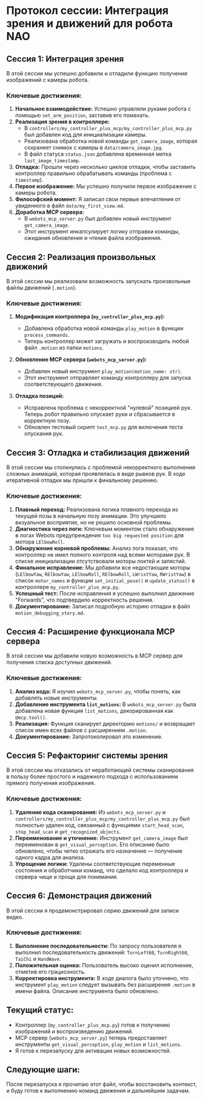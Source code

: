 # Протокол сессии: Интеграция зрения и движений для робота NAO

## Сессия 1: Интеграция зрения

В этой сессии мы успешно добавили и отладили функцию получения изображений с камеры робота.

### Ключевые достижения:

1.  **Начальное взаимодействие:** Успешно управляли руками робота с помощью `set_arm_position`, заставив его помахать.
2.  **Реализация зрения в контроллере:**
    *   В `controllers/my_controller_plus_mcp/my_controller_plus_mcp.py` был добавлен код для инициализации камеры.
    *   Реализована обработка новой команды `get_camera_image`, которая сохраняет снимок с камеры в `data/camera_image.jpg`.
    *   В файл статуса `status.json` добавлена временная метка `last_image_timestamp`.
3.  **Отладка:** Прошли через несколько циклов отладки, чтобы заставить контроллер правильно обрабатывать команды (проблема с `timestamp`).
4.  **Первое изображение:** Мы успешно получили первое изображение с камеры робота.
5.  **Философский момент:** Я записал свои первые впечатления от увиденного в файл `data/my_first_view.md`.
6.  **Доработка MCP сервера:**
    *   В `webots_mcp_server.py` был добавлен новый инструмент `get_camera_image`.
    *   Этот инструмент инкапсулирует логику отправки команды, ожидания обновления и чтения файла изображения.

## Сессия 2: Реализация произвольных движений

В этой сессии мы реализовали возможность запускать произвольные файлы движений (`.motion`).

### Ключевые достижения:

1.  **Модификация контроллера (`my_controller_plus_mcp.py`):**
    *   Добавлена обработка новой команды `play_motion` в функции `process_commands`.
    *   Теперь контроллер может загружать и воспроизводить любой файл `.motion` из папки `motions`.

2.  **Обновление MCP сервера (`webots_mcp_server.py`):**
    *   Добавлен новый инструмент `play_motion(motion_name: str)`.
    *   Этот инструмент отправляет команду контроллеру для запуска соответствующего движения.

3.  **Отладка позиций:**
    *   Исправлена проблема с некорректной "нулевой" позицией рук. Теперь робот правильно опускает руки и сбрасывается в корректную позу.
    *   Обновлен тестовый скрипт `test_mcp.py` для включения теста опускания рук.

## Сессия 3: Отладка и стабилизация движений

В этой сессии мы столкнулись с проблемой некорректного выполнения сложных анимаций, которая проявлялась в виде рывков рук. В ходе итеративной отладки мы пришли к финальному решению.

### Ключевые достижения:

1.  **Плавный переход:** Реализована логика плавного перехода из текущей позы в начальную позу анимации. Это улучшило визуальное восприятие, но не решило основной проблемы.
2.  **Диагностика через логи:** Ключевым моментом стало обнаружение в логах Webots предупреждения `too big requested position` для мотора `LElbowRoll`.
3.  **Обнаружение корневой проблемы:** Анализ лога показал, что контроллер не имел полного контроля над всеми моторами рук. В списке инициализации отсутствовали моторы локтей и запястий.
4.  **Финальное исправление:** Мы добавили все недостающие моторы (`LElbowYaw`, `RElbowYaw`, `LElbowRoll`, `RElbowRoll`, `LWristYaw`, `RWristYaw`) в список `motor_names` и функции `set_initial_pose()` и `update_status()` в контроллере `my_controller_plus_mcp.py`.
5.  **Успешный тест:** После исправления я успешно выполнил движение "Forwards", что подтвердило корректность решения.
6.  **Документирование:** Записал подробную историю отладки в файл `motion_debugging_story.md`.

## Сессия 4: Расширение функционала MCP сервера

В этой сессии мы добавили новую возможность в MCP сервер для получения списка доступных движений.

### Ключевые достижения:

1.  **Анализ кода:** Я изучил `webots_mcp_server.py`, чтобы понять, как добавлять новые инструменты.
2.  **Добавление инструмента `list_motions`:** В `webots_mcp_server.py` была добавлена новая функция `list_motions`, декорированная как `@mcp.tool()`.
3.  **Реализация:** Функция сканирует директорию `motions/` и возвращает список имен всех файлов с расширением `.motion`.
4.  **Документирование:** Запротоколировал это изменение.

## Сессия 5: Рефакторинг системы зрения

В этой сессии мы отказались от неработающей системы сканирования в пользу более простого и надежного подхода с использованием прямого получения изображения.

### Ключевые достижения:

1.  **Удаление кода сканирования:** Из `webots_mcp_server.py` и `controllers/my_controller_plus_mcp/my_controller_plus_mcp.py` был полностью удален код, связанный с функциями `start_head_scan`, `stop_head_scan` и `get_recognized_objects`.
2.  **Переименование и уточнение:** Инструмент `get_camera_image` был переименован в `get_visual_perception`. Его описание было обновлено, чтобы четко отражать его назначение — получение одного кадра для анализа.
3.  **Упрощение логики:** Удалены соответствующие переменные состояния и обработчики команд, что сделало код контроллера и сервера чище и проще для понимания.

## Сессия 6: Демонстрация движений

В этой сессии я продемонстрировал серию движений для записи видео.

### Ключевые достижения:

1.  **Выполнение последовательности:** По запросу пользователя я выполнил последовательность движений: `TurnLeft60`, `TurnRight60`, `TaiChi` и `HandWave`.
2.  **Положительная оценка:** Пользователь высоко оценил исполнение, отметив его грациозность.
3.  **Корректировка инструмента:** В ходе диалога было уточнено, что инструмент `play_motion` следует вызывать без расширения `.motion` в имени файла. Описание инструмента было обновлено.

## Текущий статус:

*   Контроллер (`my_controller_plus_mcp.py`) готов к получению изображений и воспроизведению движений.
*   MCP сервер (`webots_mcp_server.py`) теперь предоставляет инструменты `get_visual_perception`, `play_motion` и `list_motions`.
*   Я готов к перезапуску для активации новых возможностей.

## Следующие шаги:

После перезапуска я прочитаю этот файл, чтобы восстановить контекст, и буду готов к выполнению команд движения и дальнейшим задачам.